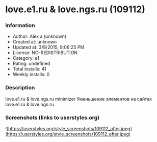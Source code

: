 # love.e1.ru & love.ngs.ru (109112)

### Information
- Author: Alex a (unknown)
- Created at: unknown
- Updated at: 3/8/2015, 9:06:25 PM
- License: NO-REDISTRIBUTION
- Category: e1
- Rating: undefined
- Total installs: 41
- Weekly installs: 0


### Description
love.e1.ru & love.ngs.ru minimizer
Уменьшение элементов на сайтах love.e1.ru & love.ngs.ru


### Screenshots (links to userstyles.org)
![https://userstyles.org/style_screenshots/109112_after.jpeg](https://userstyles.org/style_screenshots/109112_after.jpeg)


